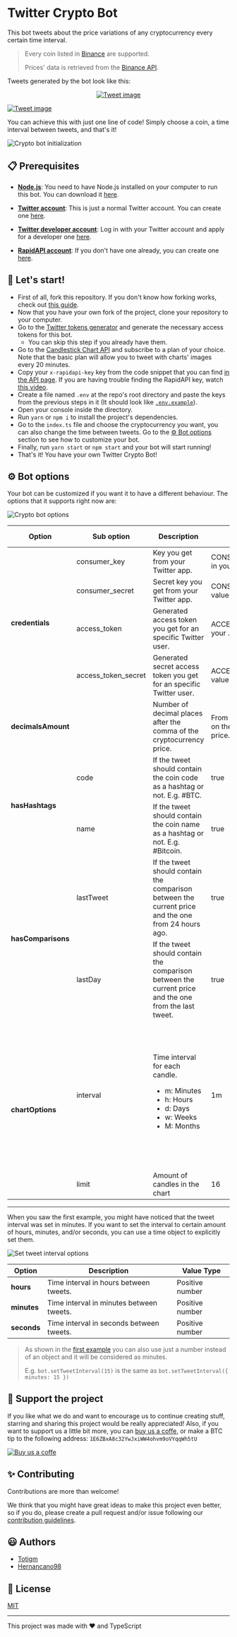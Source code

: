 # Twitter Crypto Bot

This bot tweets about the price variations of any cryptocurrency every certain time interval.

> Every coin listed in [Binance](https://www.binance.com) are supported.
>
> Prices' data is retrieved from the [Binance API](https://github.com/binance/binance-spot-api-docs/blob/master/rest-api.md).

Tweets generated by the bot look like this:

<div align="center">
    <a href="https://twitter.com/Bitcoin8News" target="_blank">
        <img align="center" alt="Tweet image" src="https://user-images.githubusercontent.com/64804554/184985559-c3175273-9024-472a-9e27-0237465ef276.png">
    </a>
</div>

[![Tweet image](https://user-images.githubusercontent.com/64804554/143302482-bebff339-94fe-4596-82fe-a25c1e61d61a.png)](https://twitter.com/Bitcoin8News)

You can achieve this with just one line of code! Simply choose a coin, a time interval between tweets, and that's it!

![Crypto bot initialization](https://user-images.githubusercontent.com/64804554/143302340-21f115f2-b628-45f5-8df9-2cf4c9e0e582.png)

## 📋 Prerequisites

-   [**Node.js**](https://nodejs.org): You need to have Node.js installed on your computer to run this bot. You can download it [here](https://nodejs.org/en/download).

-   [**Twitter account**](https://twitter.com): This is just a normal Twitter account. You can create one [here](https://twitter.com/i/flow/signup).

-   [**Twitter developer account**](https://developer.twitter.com): Log in with your Twitter account and apply for a developer one [here](https://developer.twitter.com/en/apply-for-access).
-   [**RapidAPI account**](https://rapidapi.com): If you don't have one already, you can create one [here](https://rapidapi.com/auth/sign-up).

## 🎉 Let's start!

-   First of all, fork this repository. If you don't know how forking works, check out [this guide](https://guides.github.com/activities/forking).
-   Now that you have your own fork of the project, clone your repository to your computer.
-   Go to the [Twitter tokens generator](https://github.com/totigm/twitter-tokens-generator) and generate the necessary access tokens for this bot.
    -   You can skip this step if you already have them.
-   Go to the [Candlestick Chart API](https://rapidapi.com/totigm/api/candlestick-chart/pricing) and subscribe to a plan of your choice. Note that the basic plan will allow you to tweet with charts' images every 20 minutes.
-   Copy your `x-rapidapi-key` key from the code snippet that you can find [in the API page](https://rapidapi.com/totigm/api/candlestick-chart). If you are having trouble finding the RapidAPI key, watch [this video](https://www.youtube.com/watch?v=t1lbJvoPxwM).
-   Create a file named `.env` at the repo's root directory and paste the keys from the previous steps in it (It should look like [`.env.example`](.env.example)).
-   Open your console inside the directory.
-   Run `yarn` or `npm i` to install the project's dependencies.
-   Go to the `index.ts` file and choose the cryptocurrency you want, you can also change the time between tweets. Go to the [⚙️ Bot options](#⚙️-bot-options) section to see how to customize your bot.
-   Finally, run `yarn start` or `npm start` and your bot will start running!
-   That's it! You have your own Twitter Crypto Bot!

## ⚙️ Bot options

Your bot can be customized if you want it to have a different behaviour. The options that it supports right now are:

![Crypto bot options](https://user-images.githubusercontent.com/64804554/143328560-cee24984-44fd-4f8f-b624-2e608f4fbe97.png)

<table>
    <thead>
        <tr>
            <th>Option</th>
            <th>Sub option</th>
            <th>Description</th>
            <th>Default value</th>
            <th>Value type</th>
        </tr>
    </thead>
    <tbody>
        <div id="credentials">
            <tr>
                <td rowspan="5">
                    <b>credentials</b>
                </td>
            </tr>
            <tr>
                <td>consumer_key</td>
                <td>Key you get from your Twitter app.</td>
                <td>CONSUMER_KEY value in your .env file.</td>
                <td>String</td>
            </tr>
            <tr>
                <td>consumer_secret</td>
                <td>Secret key you get from your Twitter app.</td>
                <td>CONSUMER_SECRET value in your .env file.</td>
                <td>String</td>
            </tr>
            <tr>
                <td>access_token</td>
                <td>Generated access token you get for an specific Twitter user.</td>
                <td>ACCESS_TOKEN value in your .env file.</td>
                <td>String</td>
            </tr>
            <tr>
                <td>access_token_secret</td>
                <td>Generated secret access token you get for an specific Twitter user.</td>
                <td>ACCESS_TOKEN_SECRET value in your .env file.</td>
                <td>String</td>
            </tr>
        </div>
        <div id="decimalsAmount">
            <tr>
                <td><b>decimalsAmount</b></td>
                <td></td>
                <td>
                    Number of decimal places after the comma of the cryptocurrency price.
                </td>
                <td>From 0 to 8 depending on the cryptocurrency price.</td>
                <td>Positive number</td>
            </tr>
        </div>
        <div id="hasHashtags">
            <tr>
                <td rowspan="3">
                    <b>hasHashtags</b>
                </td>
            </tr>
            <tr>
                <td>code</td>
                <td>If the tweet should contain the coin code as a hashtag or not. E.g. #BTC.</td>
                <td>true</td>
                <td>Boolean</td>
            </tr>
            <tr>
                <td>name</td>
                <td>
                    If the tweet should contain the coin name as a hashtag or not. E.g. #Bitcoin.
                </td>
                <td>true</td>
                <td>Boolean</td>
            </tr>
        </div>
        <div id="hasComparisons">
            <tr>
                <td rowspan="3">
                    <b>hasComparisons</b>
                </td>
            </tr>
            <tr>
                <td>lastTweet</td>
                <td>
                    If the tweet should contain the comparison between the current price and the one
                    from 24 hours ago.
                </td>
                <td>true</td>
                <td>Boolean</td>
            </tr>
            <tr>
                <td>lastDay</td>
                <td>
                    If the tweet should contain the comparison between the current price and the one
                    from the last tweet.
                </td>
                <td>true</td>
                <td>Boolean</td>
            </tr>
        </div>
        <div id="chartOptions">
            <tr>
                <td rowspan="3">
                    <b>chartOptions</b>
                </td>
            </tr>
            <tr>
                <td>interval</td>
                <td>
                    Time interval for each candle.  
                    <ul>
                        <li>m: Minutes</li>
                        <li>h: Hours</li>
                        <li>d: Days</li>
                        <li>w: Weeks</li>
                        <li>M: Months</li>
                    </ul>
                </td>
                <td>1m</td>
                <td>
                    <ul>
                        <li>1m</li>
                        <li>3m</li>
                        <li>5m</li>
                        <li>15m</li>
                        <li>30m</li>
                        <li>1h</li>
                        <li>2h</li>
                        <li>4h</li>
                        <li>6h</li>
                        <li>8h</li>
                        <li>12h</li>
                        <li>1d</li>
                        <li>3d</li>
                        <li>1w</li>
                        <li>1M</li>
                    </ul>
                </td>
            </tr>
            <tr>
                <td>limit</td>
                <td>
                    Amount of candles in the chart
                </td>
                <td>16</td>
                <td>Integer. Maximum 1000</td>
            </tr>
        </div>
    </tbody>
</table>

<hr/>

When you saw the first example, you might have noticed that the tweet interval was set in minutes. If you want to set the interval to certain amount of hours, minutes, and/or seconds, you can use a time object to explicitly set them.

![Set tweet interval options](https://user-images.githubusercontent.com/68404335/143306008-907e046a-a682-4b90-83b0-dc6428e3a031.png)

| Option      | Description                              | Value Type      |
| ----------- | ---------------------------------------- | --------------- |
| **hours**   | Time interval in hours between tweets.   | Positive number |
| **minutes** | Time interval in minutes between tweets. | Positive number |
| **seconds** | Time interval in seconds between tweets. | Positive number |

> As shown in the [first example](#twitter-crypto-bot) you can also use just a number instead of an object and it will be considered as minutes.
>
> E.g. `bot.setTweetInterval(15)` is the same as `bot.setTweetInterval({ minutes: 15 })`

## 💖 Support the project

If you like what we do and want to encourage us to continue creating stuff, starring and sharing this project would be really appreciated! Also, if you want to support us a little bit more, you can [buy us a coffe](https://www.buymeacoffee.com/pamboo), or make a BTC tip to the following address: `1E6ZBxA8c32YwJxiWW4ohvm9oVYqqWh5tU`

[![Buy us a coffe](https://user-images.githubusercontent.com/64804554/143627395-6e441486-8efc-47cd-b40a-f3bb9ef777ee.png)](https://www.buymeacoffee.com/pamboo)

## ✨ Contributing

Contributions are more than welcome!

We think that you might have great ideas to make this project even better, so if you do, please create a pull request and/or issue following our [contribution guidelines](./docs/CONTRIBUTING.md).

## 😃 Authors

-   [Totigm](https://github.com/totigm)
-   [Hernancano98](https://github.com/Hernancano98)

## 📄 License

[MIT](./LICENSE)

<hr />

This project was made with ❤ and TypeScript
